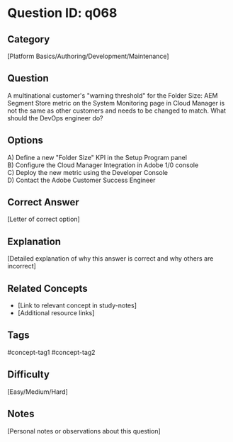 # Question ID: q068

## Category
[Platform Basics/Authoring/Development/Maintenance]

## Question
A multinational customer's "warning threshold" for the Folder Size: AEM Segment Store metric on the System Monitoring page in Cloud Manager is not the same as other customers and needs to be changed to match.
What should the DevOps engineer do?

## Options
A) Define a new "Folder Size" KPI in the Setup Program panel  <br /> 
B) Configure the Cloud Manager Integration in Adobe 1/0 console  <br /> 
C) Deploy the new metric using the Developer Console  <br /> 
D) Contact the Adobe Customer Success Engineer  <br /> 

## Correct Answer
[Letter of correct option]

## Explanation
[Detailed explanation of why this answer is correct and why others are incorrect]

## Related Concepts
- [Link to relevant concept in study-notes]
- [Additional resource links]

## Tags
#concept-tag1 #concept-tag2

## Difficulty
[Easy/Medium/Hard]

## Notes
[Personal notes or observations about this question]